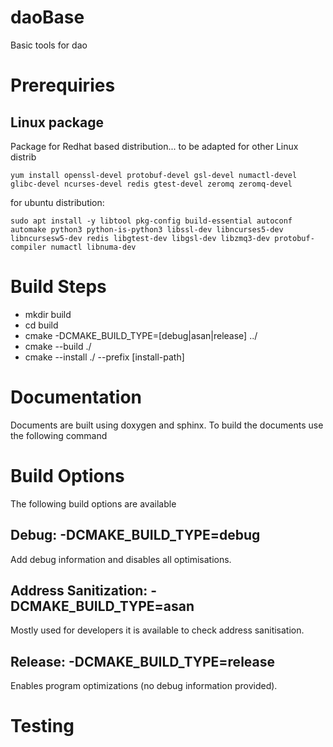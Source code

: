 # daoBase
Basic tools for dao

# Prerequiries
## Linux package
Package for Redhat based distribution... to be adapted for other Linux distrib
```
yum install openssl-devel protobuf-devel gsl-devel numactl-devel glibc-devel ncurses-devel redis gtest-devel zeromq zeromq-devel
```
for ubuntu distribution:

```
sudo apt install -y libtool pkg-config build-essential autoconf automake python3 python-is-python3 libssl-dev libncurses5-dev libncursesw5-dev redis libgtest-dev libgsl-dev libzmq3-dev protobuf-compiler numactl libnuma-dev
```

# Build Steps
* mkdir build 
* cd build
* cmake -DCMAKE_BUILD_TYPE=[debug|asan|release] ../
* cmake --build ./
* cmake --install ./ --prefix [install-path]

# Documentation
Documents are built using doxygen and sphinx. To build the documents use the following command


# Build Options
The following build options are available 

## Debug: -DCMAKE_BUILD_TYPE=debug
Add debug information and disables all optimisations.

## Address Sanitization: -DCMAKE_BUILD_TYPE=asan
Mostly used for developers it is available to check address sanitisation.

## Release: -DCMAKE_BUILD_TYPE=release
Enables program optimizations (no debug information provided).

# Testing
